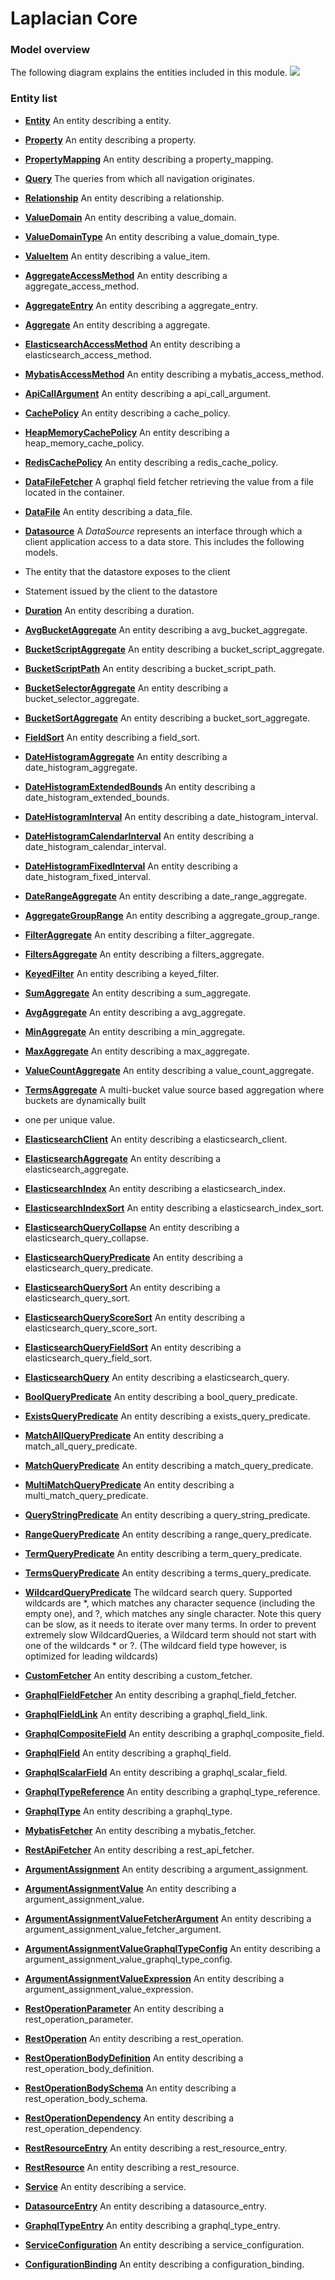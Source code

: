 # Laplacian Core

<!-- @model_overview@ -->
### Model overview

The following diagram explains the entities included in this module.
![](./doc/image/model-diagram.svg)

### Entity list
- [**Entity**](<./doc/entities/Entity.md>)
An entity describing a entity.
- [**Property**](<./doc/entities/Property.md>)
An entity describing a property.
- [**PropertyMapping**](<./doc/entities/PropertyMapping.md>)
An entity describing a property_mapping.
- [**Query**](<./doc/entities/Query.md>)
The queries from which all navigation originates.

- [**Relationship**](<./doc/entities/Relationship.md>)
An entity describing a relationship.
- [**ValueDomain**](<./doc/entities/ValueDomain.md>)
An entity describing a value_domain.
- [**ValueDomainType**](<./doc/entities/ValueDomainType.md>)
An entity describing a value_domain_type.
- [**ValueItem**](<./doc/entities/ValueItem.md>)
An entity describing a value_item.
- [**AggregateAccessMethod**](<./doc/entities/AggregateAccessMethod.md>)
An entity describing a aggregate_access_method.
- [**AggregateEntry**](<./doc/entities/AggregateEntry.md>)
An entity describing a aggregate_entry.
- [**Aggregate**](<./doc/entities/Aggregate.md>)
An entity describing a aggregate.
- [**ElasticsearchAccessMethod**](<./doc/entities/ElasticsearchAccessMethod.md>)
An entity describing a elasticsearch_access_method.
- [**MybatisAccessMethod**](<./doc/entities/MybatisAccessMethod.md>)
An entity describing a mybatis_access_method.
- [**ApiCallArgument**](<./doc/entities/ApiCallArgument.md>)
An entity describing a api_call_argument.
- [**CachePolicy**](<./doc/entities/CachePolicy.md>)
An entity describing a cache_policy.
- [**HeapMemoryCachePolicy**](<./doc/entities/HeapMemoryCachePolicy.md>)
An entity describing a heap_memory_cache_policy.
- [**RedisCachePolicy**](<./doc/entities/RedisCachePolicy.md>)
An entity describing a redis_cache_policy.
- [**DataFileFetcher**](<./doc/entities/DataFileFetcher.md>)
A graphql field fetcher retrieving the value from a file located in the container.

- [**DataFile**](<./doc/entities/DataFile.md>)
An entity describing a data_file.
- [**Datasource**](<./doc/entities/Datasource.md>)
A *DataSource* represents an interface through which a client application access to a data store.
This includes the following models.
- The entity that the datastore exposes to the client
- Statement issued by the client to the datastore

- [**Duration**](<./doc/entities/Duration.md>)
An entity describing a duration.
- [**AvgBucketAggregate**](<./doc/entities/AvgBucketAggregate.md>)
An entity describing a avg_bucket_aggregate.
- [**BucketScriptAggregate**](<./doc/entities/BucketScriptAggregate.md>)
An entity describing a bucket_script_aggregate.
- [**BucketScriptPath**](<./doc/entities/BucketScriptPath.md>)
An entity describing a bucket_script_path.
- [**BucketSelectorAggregate**](<./doc/entities/BucketSelectorAggregate.md>)
An entity describing a bucket_selector_aggregate.
- [**BucketSortAggregate**](<./doc/entities/BucketSortAggregate.md>)
An entity describing a bucket_sort_aggregate.
- [**FieldSort**](<./doc/entities/FieldSort.md>)
An entity describing a field_sort.
- [**DateHistogramAggregate**](<./doc/entities/DateHistogramAggregate.md>)
An entity describing a date_histogram_aggregate.
- [**DateHistogramExtendedBounds**](<./doc/entities/DateHistogramExtendedBounds.md>)
An entity describing a date_histogram_extended_bounds.
- [**DateHistogramInterval**](<./doc/entities/DateHistogramInterval.md>)
An entity describing a date_histogram_interval.
- [**DateHistogramCalendarInterval**](<./doc/entities/DateHistogramCalendarInterval.md>)
An entity describing a date_histogram_calendar_interval.
- [**DateHistogramFixedInterval**](<./doc/entities/DateHistogramFixedInterval.md>)
An entity describing a date_histogram_fixed_interval.
- [**DateRangeAggregate**](<./doc/entities/DateRangeAggregate.md>)
An entity describing a date_range_aggregate.
- [**AggregateGroupRange**](<./doc/entities/AggregateGroupRange.md>)
An entity describing a aggregate_group_range.
- [**FilterAggregate**](<./doc/entities/FilterAggregate.md>)
An entity describing a filter_aggregate.
- [**FiltersAggregate**](<./doc/entities/FiltersAggregate.md>)
An entity describing a filters_aggregate.
- [**KeyedFilter**](<./doc/entities/KeyedFilter.md>)
An entity describing a keyed_filter.
- [**SumAggregate**](<./doc/entities/SumAggregate.md>)
An entity describing a sum_aggregate.
- [**AvgAggregate**](<./doc/entities/AvgAggregate.md>)
An entity describing a avg_aggregate.
- [**MinAggregate**](<./doc/entities/MinAggregate.md>)
An entity describing a min_aggregate.
- [**MaxAggregate**](<./doc/entities/MaxAggregate.md>)
An entity describing a max_aggregate.
- [**ValueCountAggregate**](<./doc/entities/ValueCountAggregate.md>)
An entity describing a value_count_aggregate.
- [**TermsAggregate**](<./doc/entities/TermsAggregate.md>)
A multi-bucket value source based aggregation where buckets are dynamically built
- one per unique value.

- [**ElasticsearchClient**](<./doc/entities/ElasticsearchClient.md>)
An entity describing a elasticsearch_client.
- [**ElasticsearchAggregate**](<./doc/entities/ElasticsearchAggregate.md>)
An entity describing a elasticsearch_aggregate.
- [**ElasticsearchIndex**](<./doc/entities/ElasticsearchIndex.md>)
An entity describing a elasticsearch_index.
- [**ElasticsearchIndexSort**](<./doc/entities/ElasticsearchIndexSort.md>)
An entity describing a elasticsearch_index_sort.
- [**ElasticsearchQueryCollapse**](<./doc/entities/ElasticsearchQueryCollapse.md>)
An entity describing a elasticsearch_query_collapse.
- [**ElasticsearchQueryPredicate**](<./doc/entities/ElasticsearchQueryPredicate.md>)
An entity describing a elasticsearch_query_predicate.
- [**ElasticsearchQuerySort**](<./doc/entities/ElasticsearchQuerySort.md>)
An entity describing a elasticsearch_query_sort.
- [**ElasticsearchQueryScoreSort**](<./doc/entities/ElasticsearchQueryScoreSort.md>)
An entity describing a elasticsearch_query_score_sort.
- [**ElasticsearchQueryFieldSort**](<./doc/entities/ElasticsearchQueryFieldSort.md>)
An entity describing a elasticsearch_query_field_sort.
- [**ElasticsearchQuery**](<./doc/entities/ElasticsearchQuery.md>)
An entity describing a elasticsearch_query.
- [**BoolQueryPredicate**](<./doc/entities/BoolQueryPredicate.md>)
An entity describing a bool_query_predicate.
- [**ExistsQueryPredicate**](<./doc/entities/ExistsQueryPredicate.md>)
An entity describing a exists_query_predicate.
- [**MatchAllQueryPredicate**](<./doc/entities/MatchAllQueryPredicate.md>)
An entity describing a match_all_query_predicate.
- [**MatchQueryPredicate**](<./doc/entities/MatchQueryPredicate.md>)
An entity describing a match_query_predicate.
- [**MultiMatchQueryPredicate**](<./doc/entities/MultiMatchQueryPredicate.md>)
An entity describing a multi_match_query_predicate.
- [**QueryStringPredicate**](<./doc/entities/QueryStringPredicate.md>)
An entity describing a query_string_predicate.
- [**RangeQueryPredicate**](<./doc/entities/RangeQueryPredicate.md>)
An entity describing a range_query_predicate.
- [**TermQueryPredicate**](<./doc/entities/TermQueryPredicate.md>)
An entity describing a term_query_predicate.
- [**TermsQueryPredicate**](<./doc/entities/TermsQueryPredicate.md>)
An entity describing a terms_query_predicate.
- [**WildcardQueryPredicate**](<./doc/entities/WildcardQueryPredicate.md>)
The wildcard search query. Supported wildcards are *, which matches any character sequence
(including the empty one), and ?, which matches any single character. Note this query can be slow,
as it needs to iterate over many terms. In order to prevent extremely slow WildcardQueries,
a Wildcard term should not start with one of the wildcards * or ?.
(The wildcard field type however, is optimized for leading wildcards)

- [**CustomFetcher**](<./doc/entities/CustomFetcher.md>)
An entity describing a custom_fetcher.
- [**GraphqlFieldFetcher**](<./doc/entities/GraphqlFieldFetcher.md>)
An entity describing a graphql_field_fetcher.
- [**GraphqlFieldLink**](<./doc/entities/GraphqlFieldLink.md>)
An entity describing a graphql_field_link.
- [**GraphqlCompositeField**](<./doc/entities/GraphqlCompositeField.md>)
An entity describing a graphql_composite_field.
- [**GraphqlField**](<./doc/entities/GraphqlField.md>)
An entity describing a graphql_field.
- [**GraphqlScalarField**](<./doc/entities/GraphqlScalarField.md>)
An entity describing a graphql_scalar_field.
- [**GraphqlTypeReference**](<./doc/entities/GraphqlTypeReference.md>)
An entity describing a graphql_type_reference.
- [**GraphqlType**](<./doc/entities/GraphqlType.md>)
An entity describing a graphql_type.
- [**MybatisFetcher**](<./doc/entities/MybatisFetcher.md>)
An entity describing a mybatis_fetcher.
- [**RestApiFetcher**](<./doc/entities/RestApiFetcher.md>)
An entity describing a rest_api_fetcher.
- [**ArgumentAssignment**](<./doc/entities/ArgumentAssignment.md>)
An entity describing a argument_assignment.
- [**ArgumentAssignmentValue**](<./doc/entities/ArgumentAssignmentValue.md>)
An entity describing a argument_assignment_value.
- [**ArgumentAssignmentValueFetcherArgument**](<./doc/entities/ArgumentAssignmentValueFetcherArgument.md>)
An entity describing a argument_assignment_value_fetcher_argument.
- [**ArgumentAssignmentValueGraphqlTypeConfig**](<./doc/entities/ArgumentAssignmentValueGraphqlTypeConfig.md>)
An entity describing a argument_assignment_value_graphql_type_config.
- [**ArgumentAssignmentValueExpression**](<./doc/entities/ArgumentAssignmentValueExpression.md>)
An entity describing a argument_assignment_value_expression.
- [**RestOperationParameter**](<./doc/entities/RestOperationParameter.md>)
An entity describing a rest_operation_parameter.
- [**RestOperation**](<./doc/entities/RestOperation.md>)
An entity describing a rest_operation.
- [**RestOperationBodyDefinition**](<./doc/entities/RestOperationBodyDefinition.md>)
An entity describing a rest_operation_body_definition.
- [**RestOperationBodySchema**](<./doc/entities/RestOperationBodySchema.md>)
An entity describing a rest_operation_body_schema.
- [**RestOperationDependency**](<./doc/entities/RestOperationDependency.md>)
An entity describing a rest_operation_dependency.
- [**RestResourceEntry**](<./doc/entities/RestResourceEntry.md>)
An entity describing a rest_resource_entry.
- [**RestResource**](<./doc/entities/RestResource.md>)
An entity describing a rest_resource.
- [**Service**](<./doc/entities/Service.md>)
An entity describing a service.
- [**DatasourceEntry**](<./doc/entities/DatasourceEntry.md>)
An entity describing a datasource_entry.
- [**GraphqlTypeEntry**](<./doc/entities/GraphqlTypeEntry.md>)
An entity describing a graphql_type_entry.
- [**ServiceConfiguration**](<./doc/entities/ServiceConfiguration.md>)
An entity describing a service_configuration.
- [**ConfigurationBinding**](<./doc/entities/ConfigurationBinding.md>)
An entity describing a configuration_binding.


<!-- @model_overview@ -->